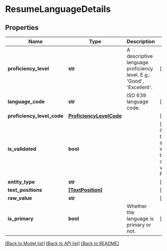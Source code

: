 # ResumeLanguageDetails


## Properties
Name | Type | Description | Notes
------------ | ------------- | ------------- | -------------
**proficiency_level** | **str** | A descriptive language proficiency level. E.g.: &#39;Good&#39;, &#39;Excellent&#39;. | [optional] 
**language_code** | **str** | ISO 639 language code. | [optional] 
**proficiency_level_code** | [**ProficiencyLevelCode**](ProficiencyLevelCode.md) |  | [optional] 
**is_validated** | **bool** |  | [optional]  if omitted the server will use the default value of False
**entity_type** | **str** |  | [optional] 
**text_positions** | [**[TextPosition]**](TextPosition.md) |  | [optional] 
**raw_value** | **str** |  | [optional] 
**is_primary** | **bool** | Whether the language is primary or not. | [optional] 

[[Back to Model list]](../README.md#documentation-for-models) [[Back to API list]](../README.md#documentation-for-api-endpoints) [[Back to README]](../README.md)


